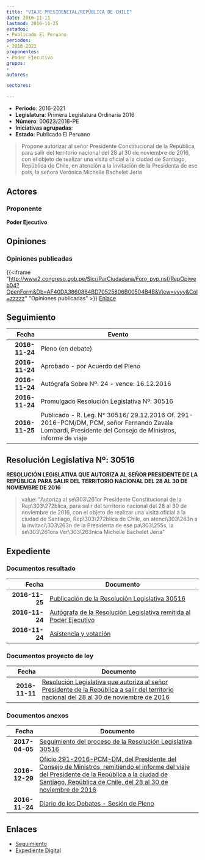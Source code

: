```yaml
---
title: "VIAJE PRESIDENCIAL/REPÚBLICA DE CHILE"
date: 2016-11-11
lastmod: 2016-11-25
estados:
- Publicado El Peruano
periodos:
- 2016-2021
proponentes:
- Poder Ejecutivo
grupos:
- 
autores:

sectores:

---
```

- **Periodo**: 2016-2021
- **Legislatura**: Primera Legislatura Ordinaria 2016
- **Número**: 00623/2016-PE
- **Iniciativas agrupadas**: 
- **Estado**: Publicado El Peruano

> Propone autorizar al señor Presidente Constitucional de la República, para salir del territorio nacional del 28 al 30 de noviembre de 2016, con el objeto de realizar una visita oficial a la ciudad de Santiago, República de Chile, en atención a la invitación de la Presidenta de ese país, la señora Verónica Michelle Bachelet Jeria


## Actores

### Proponente

**Poder Ejecutivo**

## Opiniones

### Opiniones publicadas

{{<iframe "http://www2.congreso.gob.pe/Sicr/ParCiudadana/Foro_pvp.nsf/RepOpiweb04?OpenForm&Db=AF40DA3860864BD70525806B00504B4B&View=yyyy&Col=zzzzz" "Opiniones publicadas" >}}
[Enlace](http://www2.congreso.gob.pe/Sicr/ParCiudadana/Foro_pvp.nsf/RepOpiweb04?OpenForm&Db=AF40DA3860864BD70525806B00504B4B&View=yyyy&Col=zzzzz)


## Seguimiento

| Fecha | Evento |
|------:|--------|
| **2016-11-24** | Pleno (en debate) |
| **2016-11-24** | Aprobado - por Acuerdo del Pleno |
| **2016-11-24** | Autógrafa Sobre Nº: 24 - vence: 16.12.2016 |
| **2016-11-24** | Promulgado Resolución Legislativa Nº: 30516 |
| **2016-11-25** | Publicado - R. Leg. N° 30516/ 29.12.2016 Of. 291-2016-PCM/DM, PCM, señor Fernando Zavala Lombardi, Presidente del Consejo de Ministros, informe de viaje |

## Resolución Legislativa Nº: 30516

**RESOLUCIÓN LEGISLATIVA QUE AUTORIZA AL SEÑOR PRESIDENTE DE LA REPÚBLICA PARA SALIR DEL TERRITORIO NACIONAL DEL 28 AL 30 DE NOVIEMBRE DE 2016**

> value: "Autoriza al se\303\261or Presidente Constitucional de la Rep\303\272blica, para salir del territorio nacional del 28 al 30 de noviembre de 2016, con el objeto de realizar una visita oficial a la ciudad de Santiago, Rep\303\272blica de Chile, en atenci\303\263n a la invitaci\303\263n de la Presidenta de ese pa\303\255s, la se\303\261ora Ver\303\263nica Michelle Bachelet Jeria"


## Expediente

### Documentos resultado

| Fecha | Documento |
|------:|-----------|
| **2016-11-25** | [Publicación de la Resolución Legislativa 30516](http://www.leyes.congreso.gob.pe/Documentos/2016_2021/ADLP/Normas_Legales/30516-RLG.pdf) |
| **2016-11-24** | [Autógrafa de la Resolución Legislativa remitida al Poder Ejecutivo](http://www.leyes.congreso.gob.pe/Documentos/2016_2021/ADLP/Texto_Aprobado/AU0062320161124.pdf) |
| **2016-11-24** | [Asistencia y votación](http://www.leyes.congreso.gob.pe/Documentos/2016_2021/Asistencia_y_Votacion/Proyectos_de_Ley/AV0062320161124..pdf) |

### Documentos proyecto de ley

| Fecha | Documento |
|------:|-----------|
| **2016-11-11** | [Resolución Legislativa que autoriza al señor Presidente de la República a salir del territorio nacional del 28 al 30 de noviembre de 2016](http://www.leyes.congreso.gob.pe/Documentos/2016_2021/Proyectos_de_Ley_y_de_Resoluciones_Legislativas/PL0062320161111..pdf) |

### Documentos anexos

| Fecha | Documento |
|------:|-----------|
| **2017-04-05** | [Seguimiento del proceso de la Resolución Legislativa 30516](http://www.leyes.congreso.gob.pe/Documentos/2016_2021/Seguimiento_de_Proyectos_de_Ley/00623PL20170405.PDF) |
| **2016-12-29** | [Oficio 291-2016-PCM-DM, del Presidente del Consejo de Ministros, remitiendo el informe del viaje del Presidente de la República a la ciudad de Santiago, República de Chile, del 28 al 30 de noviembre de 2016](http://www.leyes.congreso.gob.pe/Documentos/2016_2021/Oficios/Poder_Ejecutivo/OFICIO-291-2016-PCM-DM..pdf) |
| **2016-11-24** | [Diario de los Debates - Sesión de Pleno](http://www.leyes.congreso.gob.pe/Documentos/2016_2021/ADLP/Diario_Debates/30516_DD.pdf) |

## Enlaces

- [Seguimiento](http://www2.congreso.gob.pe/Sicr/TraDocEstProc/CLProLey2016.nsf/f7fff46988ca05b1052578e100829cc7/4e00f91e448f87980525806b0052f5f2?OpenDocument)
- [Expediente Digital](http://www2.congreso.gob.pe/Sicr/TraDocEstProc/CLProLey2016.nsf/f7fff46988ca05b1052578e100829cc7/4e00f91e448f87980525806b0052f5f2?OpenDocument&Click=05257FB7005EB655.eb71d0cf91d8294e05256cdf006b5706/$Body/0.1C6C)

